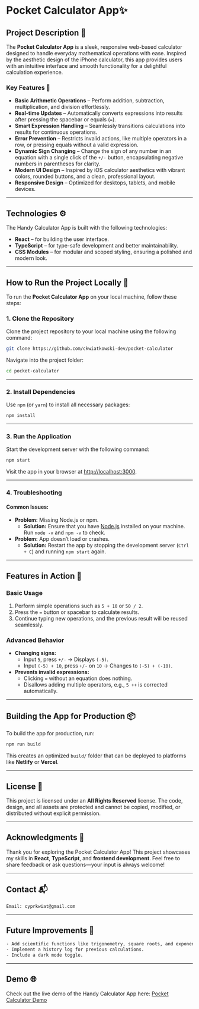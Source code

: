 # Pocket Calculator App✨

## Project Description 📍

The **Pocket Calculator App** is a sleek, responsive web-based calculator designed to handle everyday mathematical operations with ease. Inspired by the aesthetic design of the iPhone calculator, this app provides users with an intuitive interface and smooth functionality for a delightful calculation experience.

### Key Features 🌟

- **Basic Arithmetic Operations** – Perform addition, subtraction, multiplication, and division effortlessly.
- **Real-time Updates** – Automatically converts expressions into results after pressing the spacebar or equals (`=`).
- **Smart Expression Handling** – Seamlessly transitions calculations into results for continuous operations.
- **Error Prevention** – Restricts invalid actions, like multiple operators in a row, or pressing equals without a valid expression.
- **Dynamic Sign Changing** – Change the sign of any number in an equation with a single click of the `+/-` button, encapsulating negative numbers in parentheses for clarity.
- **Modern UI Design** – Inspired by iOS calculator aesthetics with vibrant colors, rounded buttons, and a clean, professional layout.
- **Responsive Design** – Optimized for desktops, tablets, and mobile devices.

---

## Technologies ⚙️

The Handy Calculator App is built with the following technologies:
- **React** – for building the user interface.
- **TypeScript** – for type-safe development and better maintainability.
- **CSS Modules** – for modular and scoped styling, ensuring a polished and modern look.

---

## How to Run the Project Locally 🔧

To run the **Pocket Calculator App** on your local machine, follow these steps:

### 1. Clone the Repository

Clone the project repository to your local machine using the following command:

```bash
git clone https://github.com/ckwiatkowski-dev/pocket-calculator
```

Navigate into the project folder:

```bash
cd pocket-calculator
```

---

### 2. Install Dependencies

Use `npm` (or `yarn`) to install all necessary packages:

```bash
npm install
```

---

### 3. Run the Application

Start the development server with the following command:

```bash
npm start
```

Visit the app in your browser at [http://localhost:3000](http://localhost:3000).

---

### 4. Troubleshooting

#### **Common Issues:**
- **Problem:** Missing Node.js or npm.
  - **Solution:** Ensure that you have [Node.js](https://nodejs.org/) installed on your machine. Run `node -v` and `npm -v` to check.
- **Problem:** App doesn’t load or crashes.
  - **Solution:** Restart the app by stopping the development server (`Ctrl + C`) and running `npm start` again.

---

## Features in Action 🚀

### Basic Usage

1. Perform simple operations such as `5 + 10` or `50 / 2`.
2. Press the `=` button or spacebar to calculate results.
3. Continue typing new operations, and the previous result will be reused seamlessly.

### Advanced Behavior

- **Changing signs:**
  - Input `5`, press `+/-` → Displays `(-5)`.
  - Input `(-5) + 10`, press `+/-` on `10` → Changes to `(-5) + (-10)`.
- **Prevents invalid expressions:**
  - Clicking `=` without an equation does nothing.
  - Disallows adding multiple operators, e.g., `5 ++` is corrected automatically.

---

## Building the App for Production 📦

To build the app for production, run:

```bash
npm run build
```

This creates an optimized `build/` folder that can be deployed to platforms like **Netlify** or **Vercel**.

---

## License 📝

This project is licensed under an **All Rights Reserved** license. The code, design, and all assets are protected and cannot be copied, modified, or distributed without explicit permission.

---

## Acknowledgments 🙏

Thank you for exploring the Pocket Calculator App! This project showcases my skills in **React**, **TypeScript**, and **frontend development**. Feel free to share feedback or ask questions—your input is always welcome!

---

## Contact 📬

```bash
Email: cyprkwiat@gmail.com
```

---

## Future Improvements 🚀

```bash
- Add scientific functions like trigonometry, square roots, and exponents.
- Implement a history log for previous calculations.
- Include a dark mode toggle.
```

---

## Demo 🌐

Check out the live demo of the Handy Calculator App here: [Pocket Calculator Demo](https://pocky-calculator-demo.netlify.app)
